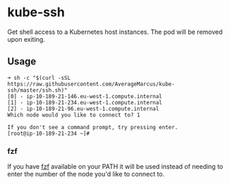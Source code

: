 # kube-ssh

Get shell access to a Kubernetes host instances. The pod will be removed upon exiting.

## Usage

```shell
➜ sh -c "$(curl -sSL https://raw.githubusercontent.com/AverageMarcus/kube-ssh/master/ssh.sh)"
[0] - ip-10-189-21-146.eu-west-1.compute.internal
[1] - ip-10-189-21-234.eu-west-1.compute.internal
[2] - ip-10-189-21-96.eu-west-1.compute.internal
Which node would you like to connect to? 1

If you don't see a command prompt, try pressing enter.
[root@ip-10-189-21-234 ~]#
```

### fzf

If you have [fzf](https://github.com/junegunn/fzf) available on your PATH it will be used instead of needing to enter the number of the node you'd like to connect to.
